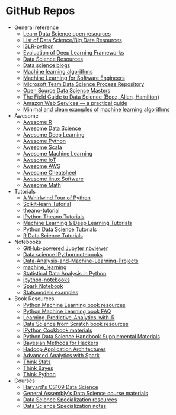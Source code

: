 # GitHub Repos

- General reference
    + [Learn Data Science open resources](https://github.com/nborwankar/LearnDataScience)
    + [List of Data Science/Big Data Resources](https://github.com/chaconnewu/free-data-science-books)
    + [ISLR-python](https://github.com/JWarmenhoven/ISLR-python)
    + [Evaluation of Deep Learning Frameworks](https://github.com/zer0n/deepframeworks)
    + [Data Science Resources](https://github.com/jonathan-bower/DataScienceResources)
    + [Data science blogs](https://github.com/rushter/data-science-blogs)
    + [Machine learning algorithms](https://github.com/rushter/MLAlgorithms)
    + [Machine Learning for Software Engineers](https://github.com/ZuzooVn/machine-learning-for-software-engineers)
    - [Microsoft Team Data Science Process Repository](https://github.com/Azure/Microsoft-TDSP)
    - [Open Source Data Science Masters](https://github.com/datasciencemasters)
    - [The Field Guide to Data Science (Booz, Allen, Hamilton)](https://github.com/booz-allen-hamilton/The-Field-Guide-to-Data-Science)
    - [Amazon Web Services — a practical guide](https://github.com/open-guides/og-aws)
    - [Minimal and clean examples of machine learning algorithms](https://github.com/rushter/MLAlgorithms)
- Awesome
    + [Awesome R](https://github.com/qinwf/awesome-R)
    + [Awesome Data Science](https://github.com/bulutyazilim/awesome-datascience)
    + [Awesome Deep Learning](https://github.com/ChristosChristofidis/awesome-deep-learning)
    + [Awesome Python](https://github.com/vinta/awesome-python)
    + [Awesome Scala](https://github.com/lauris/awesome-scala)
    + [Awesome Machine Learning](https://github.com/josephmisiti/awesome-machine-learning)
    + [Awesome IoT](https://github.com/phodal/awesome-iot)
    + [Awesome AWS](https://github.com/donnemartin/awesome-aws)
    + [Awesome Cheatsheet](https://github.com/detailyang/awesome-cheatsheet)
    + [Awesome linux Software](https://github.com/VoLuong/Awesome-Linux-Software)
    + [Awesome Math](https://github.com/rossant/awesome-math)
- Tutorials
    + [A Whirlwind Tour of Python](https://github.com/jakevdp/WhirlwindTourOfPython)
    + [Scikit-learn Tutorial](https://github.com/jakevdp/sklearn_tutorial)
    + [theano-tutorial](https://github.com/craffel/theano-tutorial)
    + [IPython Theano Tutorials](https://github.com/jaberg/IPythonTheanoTutorials)
    + [Machine Learning & Deep Learning Tutorials](https://github.com/ujjwalkarn/Machine-Learning-Tutorials)
    + [Python Data Science Tutorials](https://github.com/ujjwalkarn/DataSciencePython)
    + [R Data Science Tutorials](https://github.com/ujjwalkarn/DataScienceR)
- Notebooks
    + [GitHub-powered Jupyter nbviewer](http://nbviewer.jupyter.org/)
    + [Data science IPython notebooks](https://github.com/donnemartin/data-science-ipython-notebooks)
    + [Data-Analysis-and-Machine-Learning-Projects](https://github.com/rhiever/Data-Analysis-and-Machine-Learning-Projects/blob/master/example-data-science-notebook/Example%20Machine%20Learning%20Notebook.ipynb)
    + [machine_learning](https://github.com/masinoa/machine_learning)
    + [Statistical Data Analysis in Python](https://github.com/fonnesbeck/statistical-analysis-python-tutorial)
    + [ipython-notebooks](https://github.com/jdwittenauer/ipython-notebooks)
    + [Spark Notebook](https://github.com/andypetrella/spark-notebook)
    + [Statsmodels examples](https://github.com/statsmodels/statsmodels/tree/master/examples)
- Book Resources
    + [Python Machine Learning book resources](https://github.com/rasbt/python-machine-learning-book)
    + [Python Machine Learning book FAQ](https://github.com/rasbt/python-machine-learning-book/tree/master/faq)
    + [Learning-Predictive-Analytics-with-R](https://github.com/PacktPublishing/Learning-Predictive-Analytics-with-R)
    + [Data Science from Scratch book resources](https://github.com/joelgrus/data-science-from-scratch)
    + [IPython Cookbook materials](https://github.com/ipython-books/cookbook-code)
    + [Python Data Science Handbook Supplemental Materials](https://github.com/jakevdp/PythonDataScienceHandbook)
    + [Bayesian Methods for Hackers](https://github.com/CamDavidsonPilon/Probabilistic-Programming-and-Bayesian-Methods-for-Hackers)
    + [Hadoop Application Architectures](https://github.com/hadooparchitecturebook/hadoop-arch-book)
    + [Advanced Analytics with Spark](https://github.com/sryza/aas)
    + [Think Stats](https://github.com/AllenDowney/ThinkStats2)
    + [Think Bayes](https://github.com/AllenDowney/ThinkBayes)
    + [Think Python](https://github.com/AllenDowney/ThinkPython2)
- Courses
    + [Harvard's CS109 Data Science](https://github.com/cs109)
    + [General Assembly's Data Science course materials](https://github.com/justmarkham/DAT8)
    + [Data Science Specialization resources](https://github.com/DataScienceSpecialization/courses)
    + [Data Science Specialization notes](https://github.com/sux13/DataScienceSpCourseNotes)
